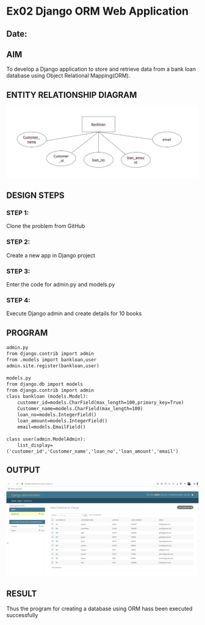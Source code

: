 # Ex02 Django ORM Web Application
## Date: 

## AIM
To develop a Django application to store and retrieve data from a bank loan database using Object Relational Mapping(ORM).

## ENTITY RELATIONSHIP DIAGRAM

![alt text](image-1.png)

## DESIGN STEPS

### STEP 1:
Clone the problem from GitHub

### STEP 2:
Create a new app in Django project

### STEP 3:
Enter the code for admin.py and models.py

### STEP 4:
Execute Django admin and create details for 10 books

## PROGRAM
```
admin.py
from django.contrib import admin
from .models import bankloan,user
admin.site.register(bankloan,user)

models.py
from django.db import models
from django.contrib import admin
class bankloan (models.Model):
    customer_id=models.CharField(max_length=100,primary_key=True)
    Customer_name=models.CharField(max_length=100)
    loan_no=models.IntegerField()
    loan_amount=models.IntegerField()
    email=models.EmailField()
 
class user(admin.ModelAdmin):
    list_display=('customer_id','Customer_name','loan_no','loan_amount','email')
```



## OUTPUT

![alt text](image.png)


## RESULT
Thus the program for creating a database using ORM hass been executed successfully
